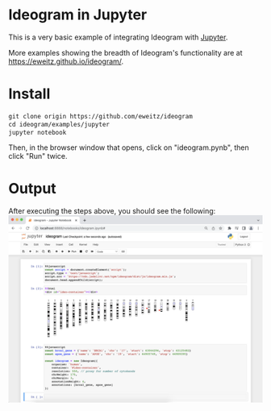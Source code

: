 # Ideogram in Jupyter

This is a very basic example of integrating Ideogram with [Jupyter](https://jupyter.org/).

More examples showing the breadth of Ideogram's functionality are at https://eweitz.github.io/ideogram/.

# Install
```
git clone origin https://github.com/eweitz/ideogram
cd ideogram/examples/jupyter
jupyter notebook
```

Then, in the browser window that opens, click on "ideogram.pynb", then click "Run" twice.

# Output
After executing the steps above, you should see the following:
![Ideogram in Jupyter screenshot](https://raw.githubusercontent.com/eweitz/ideogram/framework-examples/examples/jupyter/ideogram_jupyter_example.png)
